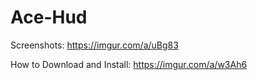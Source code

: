 # Ace-Hud
Screenshots: https://imgur.com/a/uBg83

How to Download and Install: https://imgur.com/a/w3Ah6
